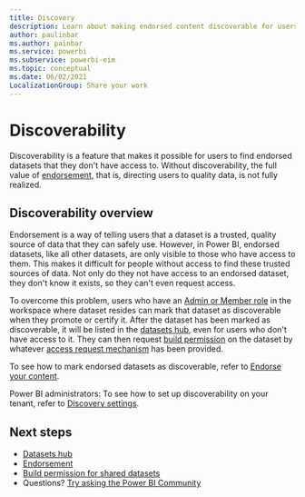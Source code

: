 ```yaml
---
title: Discovery
description: Learn about making endorsed content discoverable for users without access to it
author: paulinbar
ms.author: painbar
ms.service: powerbi
ms.subservice: powerbi-eim
ms.topic: conceptual
ms.date: 06/02/2021
LocalizationGroup: Share your work
---
```

# Discoverability

Discoverability is a feature that makes it possible for users to find endorsed datasets that they don't have access to. Without discoverability, the full value of [endorsement](service-endorsement-overview.md), that is, directing users to quality data, is not fully realized.

## Discoverability overview

Endorsement is a way of telling users that a dataset is a trusted, quality source of data that they can safely use. However, in Power BI, endorsed datasets, like all other datasets, are only visible to those who have access to them. This makes it difficult for people without access to find these trusted sources of data. Not only do they not have access to an endorsed dataset, they don't know it exists, so they can't even request access.

To overcome this problem, users who have an [Admin or Member role](service-new-workspaces.md#roles-in-the-new-workspaces) in the workspace where dataset resides can mark that dataset as discoverable when they promote or certify it. After the dataset has been marked as discoverable, it will be listed in the [datasets hub](../connect-data/service-datasets-hub.md), even for users who don't have access to it. They can then request [build permission](../connect-data/service-datasets-build-permissions.md) on the dataset by whatever [access request mechanism](../connect-data/service-datasets-build-permissions.md#configure-how-users-request-build-permission) has been provided.

To see how to mark endorsed datasets as discoverable, refer to [Endorse your content](collaborate-share/service-endorse-content.md).

Power BI administrators: To see how to set up discoverability on your tenant, refer to [Discovery settings](../admin/service-admin-portal.md#discovery-settings).

## Next steps
* [Datasets hub](../connect-data/service-datasets-hub.md)
* [Endorsement](service-endorsement-overview.md)
* [Build permission for shared datasets](../connect-data/service-datasets-build-permissions.md)
* Questions? [Try asking the Power BI Community](https://community.powerbi.com/)